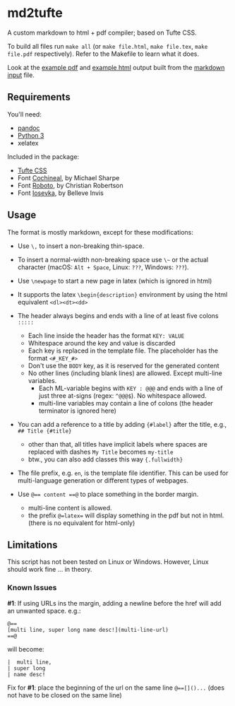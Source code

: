 # md2tufte

A custom markdown to html + pdf compiler; based on Tufte CSS.

To build all files run `make all` (or `make file.html`, `make file.tex`, `make file.pdf` respectively). Refer to the Makefile to learn what it does.

Look at the [example pdf](https://relikd.github.io/md2tufte/en-example.pdf) and [example html](https://relikd.github.io/md2tufte/bin/en-example.html) output built from the [markdown input](en-example.markdown) file.


## Requirements

You'll need:

- [pandoc](https://pandoc.org/installing.html)
- [Python 3](https://www.python.org/download/releases/3.0/)
- xelatex

Included in the package:

- [Tufte CSS](https://edwardtufte.github.io/tufte-css/)
- Font [Cochineal](https://www.ctan.org/pkg/cochineal), by 	Michael Sharpe
- Font [Roboto](https://github.com/googlefonts/roboto), by Christian Robertson
- Font [Iosevka](https://github.com/be5invis/Iosevka), by Belleve Invis


## Usage

The format is mostly markdown, except for these modifications:

- Use `\,` to insert a non-breaking thin-space.

- To insert a normal-width non-breaking space use `\~` or the actual character (macOS: `Alt + Space`, Linux: `???`, Windows: `???`).

- Use `\newpage` to start a new page in latex (which is ignored in html)

- It supports the latex `\begin{description}` environment by using the html equivalent `<dl><dt><dd>`

- The header always begins and ends with a line of at least five colons `:::::`
  - Each line inside the header has the format `KEY: VALUE`
  - Whitespace around the key and value is discarded
  - Each key is replaced in the template file. The placeholder has the format `<#_KEY_#>`
  - Don't use the `BODY` key, as it is reserved for the generated content
  - No other lines (including blank lines) are allowed. Except multi-line variables.
    - Each ML-variable begins with ` KEY : @@@ ` and ends with a line of just three at-signs (regex: `^@@@$`). No whitespace allowed.
    - multi-line variables may contain a line of colons (the header terminator is ignored here)

- You can add a reference to a title by adding `{#label}` after the title, e.g., `## Title {#title}`
  - other than that, all titles have implicit labels where spaces are replaced with dashes `My Title` becomes `my-title`
  - btw., you can also add classes this way `{.fullwidth}`

- The file prefix, e.g. `en`, is the template file identifier. This can be used for multi-language generation or different types of webpages.

- Use `@== content ==@` to place something in the border margin.
  - multi-line content is allowed.
  - the prefix `@=latex=` will display something in the pdf but not in html. (there is no equivalent for html-only)


## Limitations

This script has not been tested on Linux or Windows. However, Linux should work fine ... in theory.

### Known Issues

__#1__: If using URLs ins the margin, adding a newline before the href will add an unwanted space. e.g.:

```
@==
[multi line, super long name desc!](multi-line-url)
==@
```

will become:

```
|  multi line,
| super long
| name desc!
```

Fix for __#1__: place the beginning of the url on the same line `@==[]()...` (does not have to be closed on the same line)
